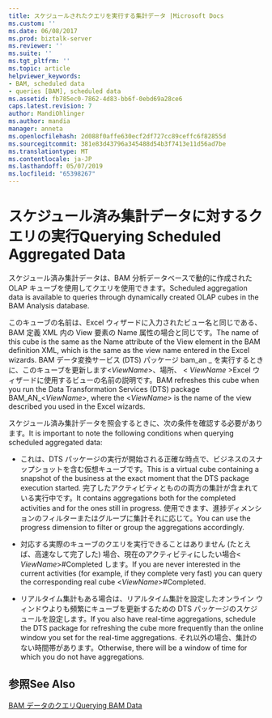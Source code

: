 ```yaml
---
title: スケジュールされたクエリを実行する集計データ |Microsoft Docs
ms.custom: ''
ms.date: 06/08/2017
ms.prod: biztalk-server
ms.reviewer: ''
ms.suite: ''
ms.tgt_pltfrm: ''
ms.topic: article
helpviewer_keywords:
- BAM, scheduled data
- queries [BAM], scheduled data
ms.assetid: fb785ec0-7862-4d83-bb6f-0ebd69a28ce6
caps.latest.revision: 7
author: MandiOhlinger
ms.author: mandia
manager: anneta
ms.openlocfilehash: 2d088f0affe630ecf2df727cc89ceffc6f82855d
ms.sourcegitcommit: 381e83d43796a345488d54b3f7413e11d56ad7be
ms.translationtype: MT
ms.contentlocale: ja-JP
ms.lasthandoff: 05/07/2019
ms.locfileid: "65398267"
---
```

# <a name="querying-scheduled-aggregated-data"></a><span data-ttu-id="8976e-102">スケジュール済み集計データに対するクエリの実行</span><span class="sxs-lookup"><span data-stu-id="8976e-102">Querying Scheduled Aggregated Data</span></span>
<span data-ttu-id="8976e-103">スケジュール済み集計データは、BAM 分析データベースで動的に作成された OLAP キューブを使用してクエリを使用できます。</span><span class="sxs-lookup"><span data-stu-id="8976e-103">Scheduled aggregation data is available to queries through dynamically created OLAP cubes in the  BAM Analysis database.</span></span>  
  
 <span data-ttu-id="8976e-104">このキューブの名前は、Excel ウィザードに入力されたビュー名と同じである、BAM 定義 XML 内の View 要素の Name 属性の場合と同じです。</span><span class="sxs-lookup"><span data-stu-id="8976e-104">The name of this cube is the same as the Name attribute of the View element in the BAM definition XML, which is the same as the view name entered in the Excel wizards.</span></span> <span data-ttu-id="8976e-105">BAM データ変換サービス (DTS) パッケージ bam_an _ を実行するときに、このキューブを更新します\<*ViewName*\>、場所、 \< *ViewName* \>Excel ウィザードに使用するビューの名前の説明です。</span><span class="sxs-lookup"><span data-stu-id="8976e-105">BAM refreshes this cube when you run the Data Transformation Services (DTS) package BAM_AN_\<*ViewName*\>, where the \<*ViewName*\> is the name of the view described you used in the Excel wizards.</span></span>  
  
 <span data-ttu-id="8976e-106">スケジュール済み集計データを照会するときに、次の条件を確認する必要があります。</span><span class="sxs-lookup"><span data-stu-id="8976e-106">It is important to note the following conditions when querying scheduled aggregated data:</span></span>  
  
-   <span data-ttu-id="8976e-107">これは、DTS パッケージの実行が開始される正確な時点で、ビジネスのスナップショットを含む仮想キューブです。</span><span class="sxs-lookup"><span data-stu-id="8976e-107">This is a virtual cube containing a snapshot of the business at the exact moment that the DTS package execution started.</span></span> <span data-ttu-id="8976e-108">完了したアクティビティとものの両方の集計が含まれている実行中です。</span><span class="sxs-lookup"><span data-stu-id="8976e-108">It contains aggregations both for the completed activities and for the ones still in progress.</span></span> <span data-ttu-id="8976e-109">使用できます、進捗ディメンションのフィルターまたはグループに集計それに応じて。</span><span class="sxs-lookup"><span data-stu-id="8976e-109">You can use the progress dimension to filter or group the aggregations accordingly.</span></span>  
  
-   <span data-ttu-id="8976e-110">対応する実際のキューブのクエリを実行できることはありません (たとえば、高速なして完了した) 場合、現在のアクティビティにしたい場合\< *ViewName*\>#Completed します。</span><span class="sxs-lookup"><span data-stu-id="8976e-110">If you are never interested in the current activities (for example, if they complete very fast) you can query the corresponding real cube \<*ViewName*\>#Completed.</span></span>  
  
-   <span data-ttu-id="8976e-111">リアルタイム集計もある場合は、リアルタイム集計を設定したオンライン ウィンドウよりも頻繁にキューブを更新するための DTS パッケージのスケジュールを設定します。</span><span class="sxs-lookup"><span data-stu-id="8976e-111">If you also have real-time aggregations, schedule the DTS package for refreshing the cube more frequently than the online window you set for the real-time aggregations.</span></span> <span data-ttu-id="8976e-112">それ以外の場合、集計のない時間帯があります。</span><span class="sxs-lookup"><span data-stu-id="8976e-112">Otherwise, there will be a window of time for which you do not have aggregations.</span></span>  
  
## <a name="see-also"></a><span data-ttu-id="8976e-113">参照</span><span class="sxs-lookup"><span data-stu-id="8976e-113">See Also</span></span>  
 [<span data-ttu-id="8976e-114">BAM データのクエリ</span><span class="sxs-lookup"><span data-stu-id="8976e-114">Querying BAM Data</span></span>](../core/querying-bam-data.md)